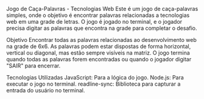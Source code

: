 Jogo de Caça-Palavras - Tecnologias Web
Este é um jogo de caça-palavras simples, onde o objetivo é encontrar palavras relacionadas a tecnologias web em uma grade de letras. O jogo é jogado no terminal, e o jogador precisa digitar as palavras que encontra na grade para completar o desafio.

Objetivo
Encontrar todas as palavras relacionadas ao desenvolvimento web na grade de 6x6. As palavras podem estar dispostas de forma horizontal, vertical ou diagonal, mas estão sempre visíveis na matriz. O jogo termina quando todas as palavras forem encontradas ou quando o jogador digitar "SAIR" para encerrar.

Tecnologias Utilizadas
JavaScript: Para a lógica do jogo.
Node.js: Para executar o jogo no terminal.
readline-sync: Biblioteca para capturar a entrada do usuário no terminal.
